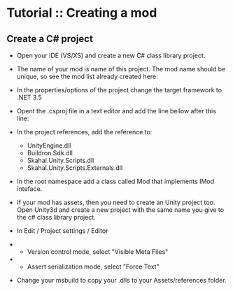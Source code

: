 # Tutorial :: Creating a mod


## Create a C# project
* Open your IDE (VS/XS) and create a new C# class library project.
* The name of your mod is name of this project. The mod name should be unique, so see the mod list already created here: 
* In the properties/options of the project change the target framework to .NET 3.5
* Opent the .csproj file in a text editor and add the line bellow after this line:
  <Import Project="$(MSBuildBinPath)\Microsoft.CSharp.targets" />
  <Import Project="..\msbuilds\Buildron.ClassicMods.targets" />
* In the project references, add the reference to:
	* UnityEngine.dll
	* Buildron.Sdk.dll
	* Skahal.Unity.Scripts.dll
	* Skahal.Unity.Scripts.Externals.dll
* In the root namespace add a class called Mod that implements IMod inteface.


* If your mod has assets, then  you need to create an Unity project too. Open Unity3d and create a new project with the same name you give to the c# class library project.
* In Edit / Project settings / Editor
* * Version control mode, select "Visible Meta Files"
* * Assert serialization mode, select "Force Text"
* Change your msbuild to copy your .dlls to your  Assets/references folder.